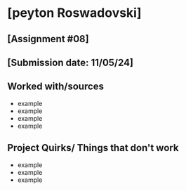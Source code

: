 # [peyton Roswadovski]
## [Assignment #08]
## [Submission date: 11/05/24]
## Worked with/sources 
* example
* example
* example
* example
## Project Quirks/ Things that don't work
* example
* example
* example
